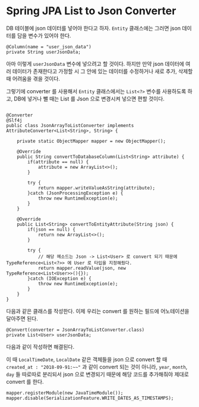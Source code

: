 # Spring JPA List to Json Converter

DB 테이블에 json 데이터를 넣어야 한다고 하자. `Entity` 클래스에는 그러면 json 데이터를 담을 변수가 있어야 한다.

```
@Column(name = "user_json_data")
private String userJsonData;
```

아마 이렇게 `userJsonData` 변수에 넣으려고 할 것이다. 하지만 만약 json 데이터에 여러 데이터가 존재한다고 가정할 시 그 안에 있는 데이터를 수정하거나 새로 추가, 삭제할 때 어려움을 겪을 것이다.

그렇기에 converter 를 사용해서 `Entity` 클래스에서는 `List<?>` 변수를 사용하도록 하고, DB에 넣거나 뺄 때는 List 를 Json 으로 변경시켜 넣으면 편할 것이다.

```

@Converter
@Slf4j
public class JsonArrayToListConverter implements AttributeConverter<List<String>, String> {

    private static ObjectMapper mapper = new ObjectMapper();

    @Override
    public String convertToDatabaseColumn(List<String> attribute) {
        if(attribute == null) {
            attribute = new ArrayList<>();
        }

        try {
            return mapper.writeValueAsString(attribute);
        }catch (JsonProcessingException e) {
            throw new RuntimeException(e);
        }
    }

    @Override
    public List<String> convertToEntityAttribute(String json) {
        if(json == null) {
            return new ArrayList<>();
        }

        try {
            // 해당 메소드는 Json -> List<User> 로 convert 되기 때문에 TypeReference<List<?>> 에 User 로 타입을 지정해줬다.
            return mapper.readValue(json, new TypeReference<List<User>>(){});
        }catch (IOException e) {
            throw new RuntimeException(e);
        }
    }
}
```

다음과 같은 클래스를 작성한다. 이제 우리는 convert 를 원하는 필드에 어노테이션을 달아주면 된다.

```
@Convert(converter = JsonArrayToListConverter.class)
private List<User> userJsonData;
```

다음과 같이 작성하면 해결된다.

이 때 `LocalTimeDate`, `LocalDate` 같은 객체들을 json 으로 convert 할 때 `created_at : "2018-09-91:~~"` 과 같이 convert 되는 것이 아니라, `year`, `month`, `day` 들 따로따로 분리되서 json 으로 변경되기 때문에 해당 코드를 추가해줘야 제대로 convert 를 한다.


```
mapper.registerModule(new JavaTimeModule());
mapper.disable(SerializationFeature.WRITE_DATES_AS_TIMESTAMPS);
```

